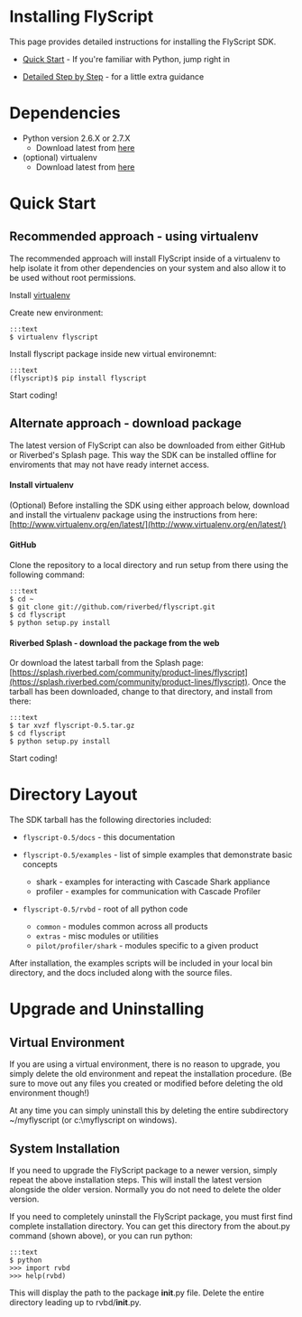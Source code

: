 Installing FlyScript
====================

This page provides detailed instructions for installing the FlyScript SDK.

* [Quick Start](#quickstart) - If you're familiar with Python, jump right in

* [Detailed Step by Step](install_details.html) - for a little extra guidance


<a id="dependencies"></a>

Dependencies
============

* Python version 2.6.X or 2.7.X
    * Download latest from [here](http://python.org/download/)
* (optional) virtualenv
    * Download latest from [here](http://www.virtualenv.org/en/latest/)


<a id="quickstart"></a>

Quick Start
===========

## Recommended approach - using virtualenv

The recommended approach will install FlyScript inside of a virtualenv
to help isolate it from other dependencies on your system and also
allow it to be used without root permissions.

Install [virtualenv](http://www.virtualenv.org/en/latest/)

Create new environment: 

    :::text
    $ virtualenv flyscript


Install flyscript package inside new virtual environemnt:

    :::text
    (flyscript)$ pip install flyscript

Start coding!  

## Alternate approach - download package

The latest version of FlyScript can also be downloaded from either
GitHub or Riverbed's Splash page.  This way the SDK can be installed
offline for enviroments that may not have ready internet access.

#### Install virtualenv
(Optional) Before installing the SDK using either approach below,
download and install the virtualenv package using the instructions
from here: [http://www.virtualenv.org/en/latest/](http://www.virtualenv.org/en/latest/)

#### GitHub

Clone the repository to a local directory and run setup from there
 using the following command:

    :::text
    $ cd ~
    $ git clone git://github.com/riverbed/flyscript.git
    $ cd flyscript
    $ python setup.py install
    
#### Riverbed Splash - download the package from the web

Or download the latest tarball from the Splash page:
[https://splash.riverbed.com/community/product-lines/flyscript](https://splash.riverbed.com/community/product-lines/flyscript).
Once the tarball has been downloaded, change to that directory,
and install from there:

    :::text
    $ tar xvzf flyscript-0.5.tar.gz
    $ cd flyscript
    $ python setup.py install


Start coding!  

Directory Layout
================

The SDK tarball has the following directories included:

* `flyscript-0.5/docs` - this documentation

* `flyscript-0.5/examples` - list of simple examples that demonstrate basic concepts
    * shark - examples for interacting with Cascade Shark appliance
    * profiler - examples for communication with Cascade Profiler

* `flyscript-0.5/rvbd` - root of all python code
    * `common` - modules common across all products
    * `extras` - misc modules or utilities
    * `pilot/profiler/shark` - modules specific to a given product

After installation, the examples scripts will be included in your local bin 
directory, and the docs included along with the source files.


Upgrade and Uninstalling
========================

Virtual Environment
-------------------

If you are using a virtual environment, there is no reason to upgrade, you simply delete
the old environment and repeat the installation procedure.  (Be sure to move out any
files you created or modified before deleting the old environment though!)

At any time you can simply uninstall this by deleting the entire
subdirectory ~/myflyscript (or c:\myflyscript on windows).


System Installation
-------------------

If you need to upgrade the FlyScript package to a newer version, simply repeat the above installation 
steps.  This will install the latest version alongside the older version.  Normally you do not
need to delete the older version.

If you need to completely uninstall the FlyScript package, you must first find complete installation
directory.  You can get this directory from the about.py command (shown above), or you can 
run python:

    :::text
    $ python
    >>> import rvbd
    >>> help(rvbd)

This will display the path to the package __init__.py file.  Delete the entire directory 
leading up to rvbd/__init__.py.

